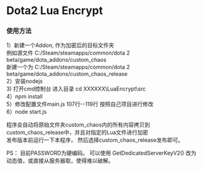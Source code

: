 # Dota2 Lua Encrypt

### 使用方法
1）新建一个Addon, 作为加密后的目标文件夹  
   例如源文件 C:/Steam/steamapps/common/dota 2 beta/game/dota_addons/custom_chaos  
   新建一个为 C:/Steam/steamapps/common/dota 2 beta/game/dota_addons/custom_chaos_release   
2）安装nodejs  
3) 打开cmd控制台 进入目录 cd XXXXXX\LuaEncrypt\src  
4）npm install  
5）修改配置文件main.js 107行--119行 按照自己项目进行修改  
6）node start.js  

程序会自动将原始文件夹custom_chaos内的所有内容拷贝到custom_chaos_release中，并且对指定的Lua文件进行加密  
发布版本前运行一下本程序， 然后选择custom_chaos_release发布即可。

PS： 目前PASSWORD为硬编码。  可以使用 GetDedicatedServerKeyV2() 改为动态值，或直接从服务器取，使得难以破解。
